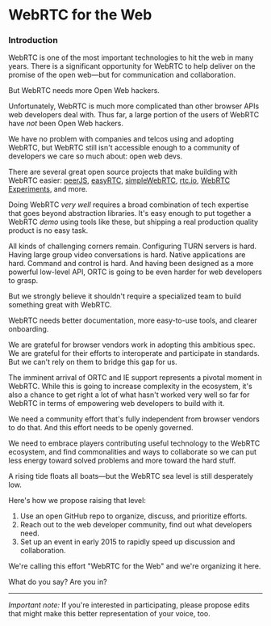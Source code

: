 WebRTC for the Web
==================

### Introduction

WebRTC is one of the most important technologies to hit the web in many years. There is a significant opportunity for WebRTC to help deliver on the promise of the open web—but for communication and collaboration.

But WebRTC needs more Open Web hackers.

Unfortunately, WebRTC is much more complicated than other browser APIs web developers deal with. Thus far, a large portion of the users of WebRTC have *not* been Open Web hackers.

We have no problem with companies and telcos using and adopting WebRTC, but WebRTC still isn't accessible enough to a community of developers we care so much about: open web devs.

There are several great open source projects that make building with WebRTC easier: [peerJS](https://github.com/peers/peerjs), [easyRTC](https://github.com/priologic/easyrtc), [simpleWebRTC](https://github.com/henrikjoreteg/simplewebrtc), [rtc.io](http://rtc.io), [WebRTC Experiments](https://github.com/muaz-khan/WebRTC-Experiment), and more.

Doing WebRTC *very well* requires a broad combination of tech expertise that goes beyond abstraction libraries. It's easy enough to put together a WebRTC *demo* using tools like these, but shipping a real production quality product is no easy task.

All kinds of challenging corners remain. Configuring TURN servers is hard. Having large group video conversations is hard. Native applications are hard. Command and control is hard. And having been designed as a more powerful low-level API, ORTC is going to be even harder for web developers to grasp.

But we strongly believe it shouldn't require a specialized team to build something great with WebRTC.

WebRTC needs better documentation, more easy-to-use tools, and clearer onboarding.

We are grateful for browser vendors work in adopting this ambitious spec. We are grateful for their efforts to interoperate and participate in standards. But we can't rely on them to bridge this gap for us.

The imminent arrival of ORTC and IE support represents a pivotal moment in WebRTC. While this is going to increase complexity in the ecosystem, it's also a chance to get right a lot of what hasn't worked very well so far for WebRTC in terms of empowering web developers to build with it.

We need a community effort that's fully independent from browser vendors to do that. And this effort needs to be openly governed.

We need to embrace players contributing useful technology to the WebRTC ecosystem, and find commonalities and ways to collaborate so we can put less energy toward solved problems and more toward the hard stuff. 

A rising tide floats all boats—but the WebRTC sea level is still desperately low.

Here's how we propose raising that level:

1. Use an open GitHub repo to organize, discuss, and prioritize efforts.
2. Reach out to the web developer community, find out what developers need.
3. Set up an event in early 2015 to rapidly speed up discussion and collaboration.

We're calling this effort "WebRTC for the Web" and we're organizing it here.

What do you say? Are you in?

----
_Important note:_ If you're interested in participating, please propose edits that might make this better representation of your voice, too.

